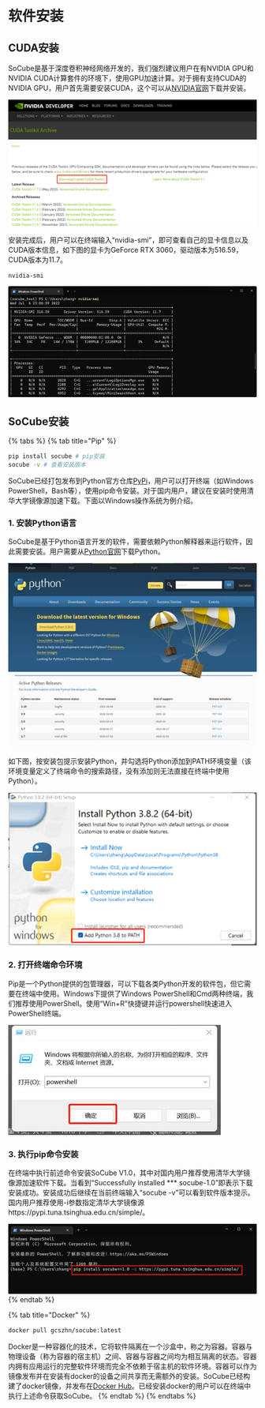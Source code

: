 # 软件安装

## CUDA安装

SoCube是基于深度卷积神经网络开发的，我们强烈建议用户在有NVIDIA GPU和NVIDIA CUDA计算套件的环境下，使用GPU加速计算。对于拥有支持CUDA的NVIDIA GPU，用户首先需要安装CUDA，这个可以从[NVIDIA官网](https://developer.nvidia.com/cuda-toolkit-archive)下载并安装。

![Nvidia cuda下载页面](.gitbook/assets/fig7.png)

安装完成后，用户可以在终端输入“nvidia-smi”，即可查看自己的显卡信息以及CUDA版本信息，如下图的显卡为GeForce RTX 3060，驱动版本为516.59，CUDA版本为11.7。

```powershell
nvidia-smi
```

![nvidia-smi](.gitbook/assets/fig8.png)

## SoCube安装

{% tabs %}
{% tab title="Pip" %}
```bash
pip install socube # pip安装
socube -v # 查看安装版本
```

SoCube已经打包发布到Python官方仓库[PyPi](https://pypi.org/project/socube/)，用户可以打开终端（如Windows PowerShell，Bash等），使用pip命令安装。对于国内用户，建议在安装时使用清华大学镜像源加速下载。下面以Windows操作系统为例介绍。

### 1. 安装Python语言

SoCube是基于Python语言开发的软件，需要依赖Python解释器来运行软件，因此需要安装。用户需要从[Python官网](https://www.python.org/getit/)下载Python。

![Python官网](.gitbook/assets/fig1.jpg)

如下图，按安装包提示安装Python，并勾选将Python添加到PATH环境变量（该环境变量定义了终端命令的搜索路径，没有添加则无法直接在终端中使用Python）。

![Python安装页面](.gitbook/assets/fig2.png)

### 2. 打开终端命令环境

Pip是一个Python提供的包管理器，可以下载各类Python开发的软件包，但它需要在终端中使用。Windows下提供了Windows PowerShell和Cmd两种终端，我们推荐使用PowerShell。使用“Win+R”快捷键并运行powershell快速进入PowerShell终端。

![运行powershell](.gitbook/assets/fig3.jpg)

### 3. 执行pip命令安装

在终端中执行前述命令安装SoCube V1.0，其中对国内用户推荐使用清华大学镜像源加速软件下载。当看到“Successfully installed \*\*\* socube-1.0”即表示下载安装成功。安装成功后继续在当前终端输入“socube -v”可以看到软件版本提示。国内用户推荐使用-i参数指定清华大学镜像源https://pypi.tuna.tsinghua.edu.cn/simple/。

![执行pip安装](.gitbook/assets/fig4.png)
{% endtab %}

{% tab title="Docker" %}
```bash
docker pull gcszhn/socube:latest
```

Docker是一种容器化的技术，它将软件隔离在一个沙盒中，称之为容器。容器与物理设备（称为容器的宿主机）之间、容器与容器之间均为相互隔离的状态。容器内拥有应用运行的完整软件环境而完全不依赖于宿主机的软件环境。容器可以作为镜像发布并在安装有docker的设备之间共享而无需额外的安装。SoCube已经构建了docker镜像，并发布在[Docker Hub](https://hub.docker.com/repository/docker/gcszhn/socube)。已经安装docker的用户可以在终端中执行上述命令获取SoCube。
{% endtab %}
{% endtabs %}

